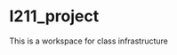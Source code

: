# I211_project
This is a workspace for class infrastructure


<!-- <li class="nav item">
                            <a class="nav-link " href="{{url_for('about')}}">About</a>
                        </li>
                        <li class="nav item">
                            <a class="nav-link " href="{{url_for('add_dino')}}">Add a class</a>
                        </li>
                        <li class="nav item">
                            <a class="nav-link " href="{{url_for('dino_quiz')}}">remove class</a>
                        </li> -->

<!-- <a href="{{url_for('yoga_classes', class_id=classes.index(yoga_class))}}">  -->